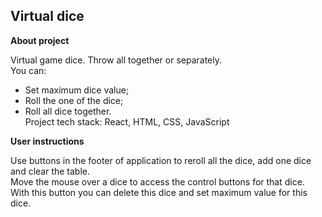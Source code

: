 ## Virtual dice

**About project**

Virtual game dice. Throw all together or separately.  
You can:
- Set maximum dice value;
- Roll the one of the dice;
- Roll all dice together.  
Project tech stack: React, HTML, CSS, JavaScript

**User instructions**

Use buttons in the footer of application to reroll all the dice, add one dice and clear the table.  
Move the mouse over a dice to access the control buttons for that dice. With this button you can delete this dice and set maximum value for this dice.
